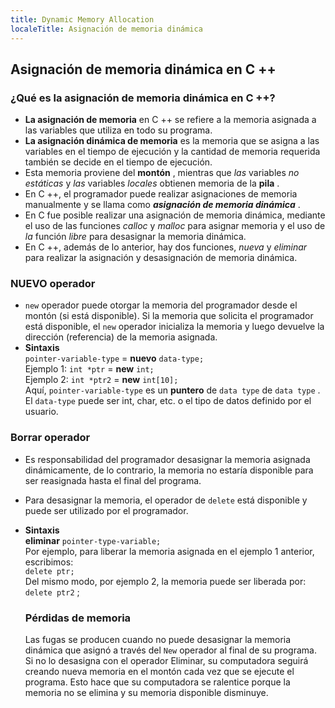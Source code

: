 ```yaml
---
title: Dynamic Memory Allocation
localeTitle: Asignación de memoria dinámica
---
```

## Asignación de memoria dinámica en C ++

### ¿Qué es la asignación de memoria dinámica en C ++?

*   **La asignación de memoria** en C ++ se refiere a la memoria asignada a las variables que utiliza en todo su programa.
*   **La asignación dinámica de memoria** es la memoria que se asigna a las variables en el tiempo de ejecución y la cantidad de memoria requerida también se decide en el tiempo de ejecución.
*   Esta memoria proviene del **montón** , mientras que _las_ variables _no estáticas_ y _las_ variables _locales_ obtienen memoria de la **pila** .
*   En C ++, el programador puede realizar asignaciones de memoria manualmente y se llama como **_asignación de memoria dinámica_** .
*   En C fue posible realizar una asignación de memoria dinámica, mediante el uso de las funciones _calloc_ y _malloc_ para asignar memoria y el uso de _la_ función _libre_ para desasignar la memoria dinámica.
*   En C ++, además de lo anterior, hay dos funciones, _nueva_ y _eliminar_ para realizar la asignación y desasignación de memoria dinámica.

### NUEVO operador

*   `new` operador puede otorgar la memoria del programador desde el montón (si está disponible). Si la memoria que solicita el programador está disponible, el `new` operador inicializa la memoria y luego devuelve la dirección (referencia) de la memoria asignada.
*   **Sintaxis**  
    `pointer-variable-type` = **nuevo** `data-type;`  
    Ejemplo 1: `int *ptr` = **new** `int;`  
    Ejemplo 2: `int *ptr2` = **new** `int[10];`  
    Aquí, `pointer-variable-type` es un **puntero** de `data type` de `data type` . El `data-type` puede ser int, char, etc. o el tipo de datos definido por el usuario.

### Borrar operador

*   Es responsabilidad del programador desasignar la memoria asignada dinámicamente, de lo contrario, la memoria no estaría disponible para ser reasignada hasta el final del programa.
    
*   Para desasignar la memoria, el operador de `delete` está disponible y puede ser utilizado por el programador.
    
*   **Sintaxis**  
    **eliminar** `pointer-type-variable;`  
    Por ejemplo, para liberar la memoria asignada en el ejemplo 1 anterior, escribimos:  
    `delete ptr;`  
    Del mismo modo, por ejemplo 2, la memoria puede ser liberada por:  
    `delete ptr2` ;
    
    ### Pérdidas de memoria
    
    Las fugas se producen cuando no puede desasignar la memoria dinámica que asignó a través del `New` operador al final de su programa. Si no lo desasigna con el operador Eliminar, su computadora seguirá creando nueva memoria en el montón cada vez que se ejecute el programa. Esto hace que su computadora se ralentice porque la memoria no se elimina y su memoria disponible disminuye.